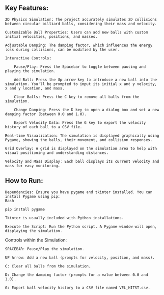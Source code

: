 ## Key Features:

    2D Physics Simulation: The project accurately simulates 2D collisions between circular billiard balls, considering their mass and velocity.

    Customizable Ball Properties: Users can add new balls with custom initial velocities, positions, and masses.

    Adjustable Damping: The damping factor, which influences the energy loss during collisions, can be modified by the user.

    Interactive Controls:

        Pause/Play: Press the Spacebar to toggle between pausing and playing the simulation.

        Add Ball: Press the Up arrow key to introduce a new ball into the simulation. You'll be prompted to input its initial x and y velocity, x and y location, and mass.

        Clear Balls: Press the C key to remove all balls from the simulation.

        Change Damping: Press the D key to open a dialog box and set a new damping factor (between 0.0 and 1.0).

        Export Velocity Data: Press the G key to export the velocity history of each ball to a CSV file.

    Real-time Visualization: The simulation is displayed graphically using Pygame, showing the balls, their movement, and collision responses.

    Grid Overlay: A grid is displayed on the simulation area to help with visual positioning and understanding distances.

    Velocity and Mass Display: Each ball displays its current velocity and mass for easy monitoring.

## How to Run:

    Dependencies: Ensure you have pygame and tkinter installed. You can install Pygame using pip:
    Bash

    pip install pygame

    Tkinter is usually included with Python installations.

    Execute the Script: Run the Python script. A Pygame window will open, displaying the simulation.

Controls within the Simulation:

    SPACEBAR: Pause/Play the simulation.

    UP Arrow: Add a new ball (prompts for velocity, position, and mass).

    C: Clear all balls from the simulation.

    D: Change the damping factor (prompts for a value between 0.0 and 1.0).

    G: Export ball velocity history to a CSV file named VEL_HITST.csv.